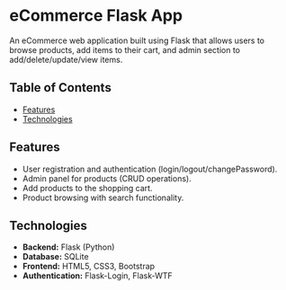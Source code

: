 # eCommerce Flask App

An eCommerce web application built using Flask that allows users to browse products, add items to their cart, and admin section to add/delete/update/view items.

## Table of Contents
- [Features](#features)
- [Technologies](#technologies)

## Features
- User registration and authentication (login/logout/changePassword).
- Admin panel for products (CRUD operations).
- Add products to the shopping cart.
- Product browsing with search functionality.

## Technologies
- **Backend:** Flask (Python)
- **Database:** SQLite
- **Frontend:** HTML5, CSS3, Bootstrap
- **Authentication:** Flask-Login, Flask-WTF
